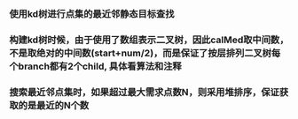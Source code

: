 ### 使用kd树进行点集的最近邻静态目标查找

### 构建kd树时候，由于使用了数组表示二叉树，因此calMed取中间数，不是取绝对的中间数(start+num/2)，而是保证了按层排列二叉树每个branch都有2个child, 具体看算法和注释

### 搜索最近邻点集时，如果超过最大需求点数N，则采用堆排序，保证获取的是最近的N个数
